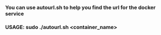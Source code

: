 ### You can use autourl.sh to help you find the url for the docker service
### USAGE: sudo ./autourl.sh <container_name>
